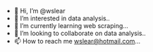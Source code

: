 - 👋 Hi, I’m @wslear
- 👀 I’m interested in data analysis..
- 🌱 I’m currently learning web scraping...
- 💞️ I’m looking to collaborate on data analysis..
- 📫 How to reach me wslear@hotmail.com...

<!---
wslear/wslear is a ✨ special ✨ repository because its `README.md` (this file) appears on your GitHub profile.
You can click the Preview link to take a look at your changes.
--->
